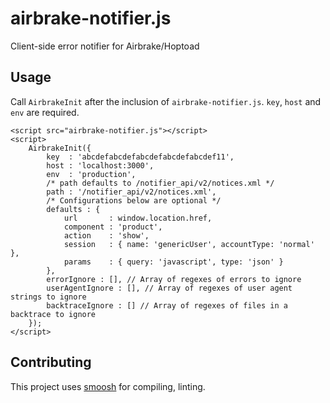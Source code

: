 airbrake-notifier.js
======

Client-side error notifier for Airbrake/Hoptoad

Usage
---

Call `AirbrakeInit` after the inclusion of `airbrake-notifier.js`. `key`, `host` and `env` are required.

```
<script src="airbrake-notifier.js"></script>
<script>
    AirbrakeInit({
        key  : 'abcdefabcdefabcdefabcdefabcdef11',
        host : 'localhost:3000',
        env  : 'production',
        /* path defaults to /notifier_api/v2/notices.xml */
        path : '/notifier_api/v2/notices.xml',
        /* Configurations below are optional */
        defaults : {
            url       : window.location.href,
            component : 'product',
            action    : 'show',
            session   : { name: 'genericUser', accountType: 'normal' },
            params    : { query: 'javascript', type: 'json' } 
        },
        errorIgnore : [], // Array of regexes of errors to ignore
        userAgentIgnore : [], // Array of regexes of user agent strings to ignore
        backtraceIgnore : [] // Array of regexes of files in a backtrace to ignore
    });
</script>
```

Contributing
---

This project uses [smoosh](https://github.com/fat/smoosh) for compiling, linting.
